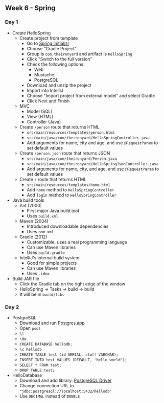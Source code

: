 ## Week 6 - Spring

### Day 1

* Create HelloSpring
  * Create project from template
    * Go to [Spring Initializr](https://start.spring.io/)
    * Choose "Gradle Project"
    * Group is `com.theironyard` and artifact is `HelloSpring`
    * Click "Switch to the full version"
    * Check the following options:
      * Web
      * Mustache
      * PostgreSQL
    * Download and unzip the project
    * Import into IntelliJ
    * Choose "Import project from external model" and select Gradle
    * Click Next and Finish
  * MVC
    * Model (SQL)
    * View (HTML)
    * Controller (Java)
  * Create `/person` route that returns HTML
    * `src/main/resources/templates/person.html`
    * `src/main/java/com/theironyard/HelloSpringController.java`
    * Add arguments for name, city and age, and use `@RequestParam` to set default values
  * Create `/person.json` route that returns JSON
    * `src/main/java/com/theironyard/Person.java`
    * `src/main/java/com/theironyard/HelloSpringJsonController.java`
    * Add arguments for name, city, and age, and use `@RequestParam` to set default values
  * Create `/` route that returns HTML
    * `src/main/resources/templates/home.html`
    * Add `home` method to `HelloSpringController`
    * Add `login` method to `HelloSpringController`
* Java build tools
  * Ant (2000)
    * First major Java build tool
    * Uses `build.xml`
  * Maven (2004)
    * Introduced downloadable dependencies
    * Uses `pom.xml`
  * Gradle (2012)
    * Customizable, uses a real programming language
    * Can use Maven libraries
    * Uses `build.gradle`
  * IntelliJ's internal build system
    * Good for simple projects
    * Can use Maven libraries
    * Uses `.idea`
* Build JAR file
  * Click the Gradle tab on the right edge of the window
  * HelloSpring -> Tasks -> build -> build
  * It will be in `build/libs`

### Day 2

* PostgreSQL
  * Download and run [Postgres.app](http://postgresapp.com/)
  * Open `psql`
  * `\l`
  * `\du`
  * `CREATE DATABASE hellodb;`
  * `\c hellodb`
  * `CREATE TABLE test (id SERIAL, stuff VARCHAR);`
  * `INSERT INTO test VALUES (DEFAULT, 'hello world');`
  * `SELECT * FROM test;`
  * `DROP TABLE test;`
* HelloDatabase
  * Download and add library: [PostgreSQL Driver](https://jdbc.postgresql.org/download/postgresql-9.4-1205.jdbc42.jar)
  * Change connection URL to `"jdbc:postgresql://localhost:5432/hellodb"`
  * Use `DECIMAL` instead of `DOUBLE`

